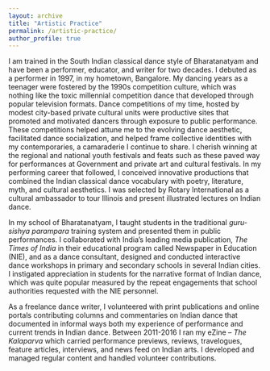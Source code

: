 ```yaml
---
layout: archive
title: "Artistic Practice"
permalink: /artistic-practice/
author_profile: true
---
```

I am trained in the South Indian classical dance style of Bharatanatyam and have been a performer, educator, and writer for two decades. I debuted as a performer in 1997, in my hometown, Bangalore. My dancing years as a teenager were fostered by the 1990s competition culture, which was nothing like the toxic millennial competition dance that developed through popular television formats. Dance competitions of my time, hosted by modest city-based private cultural units were productive sites that promoted and motivated dancers through exposure to public performance. These competitions helped attune me to the evolving dance aesthetic, facilitated dance socialization, and helped frame collective identities with my contemporaries, a camaraderie I continue to share. I cherish winning at the regional and national youth festivals and feats such as these paved way for performances at Government and private art and cultural festivals. In my performing career that followed, I conceived innovative productions that combined the Indian classical dance vocabulary with poetry, literature, myth, and cultural aesthetics. I was selected by Rotary International as a cultural ambassador to tour Illinois and present illustrated lectures on Indian dance.

In my school of Bharatanatyam, I taught students in the traditional _guru-sishya parampara_ training system and presented them in public performances. I collaborated with India’s leading media publication, _The Times of India_ in their educational program called Newspaper in Education (NIE), and as a dance consultant, designed and conducted interactive dance workshops in primary and secondary schools in several Indian cities. I instigated appreciation in students for the narrative format of Indian dance, which was quite popular measured by the repeat engagements that school authorities requested with the NIE personnel.

As a freelance dance writer, I volunteered with print publications and online portals contributing columns and commentaries on Indian dance that documented in informal ways both my experience of performance and current trends in Indian dance. Between 2011-2016 I ran my eZine – _The Kalaparva_ which carried performance previews, reviews, travelogues, feature articles, interviews, and news feed on Indian arts. I developed and managed regular content and handled volunteer contributions.